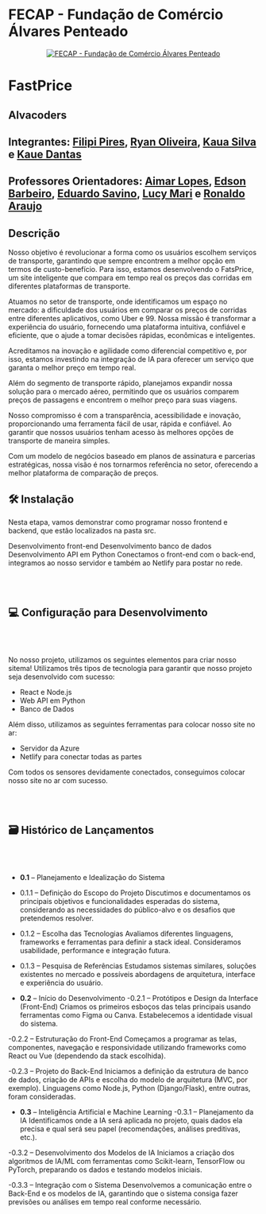 # FECAP - Fundação de Comércio Álvares Penteado

<p align="center">
<a href= "https://www.fecap.br/"><img src="https://encrypted-tbn0.gstatic.com/images?q=tbn:ANd9GcRhZPrRa89Kma0ZZogxm0pi-tCn_TLKeHGVxywp-LXAFGR3B1DPouAJYHgKZGV0XTEf4AE&usqp=CAU" alt="FECAP - Fundação de Comércio Álvares Penteado" border="0"></a>
</p>

# FastPrice

## Alvacoders

## Integrantes: <a href="">Filipi Pires</a>, <a href="">Ryan Oliveira</a>, <a href="">Kaua Silva</a> e <a href="">Kaue Dantas</a>

## Professores Orientadores:  <a href="">Aimar Lopes</a>, <a href="">Edson Barbeiro</a>, <a href="">Eduardo Savino</a>, <a href="">Lucy Mari</a> e <a href="">Ronaldo Araujo</a>

## Descrição

Nosso objetivo é revolucionar a forma como os usuários escolhem serviços de 
transporte, garantindo que sempre encontrem a melhor opção em termos de 
custo-benefício. Para isso, estamos desenvolvendo o FatsPrice, um site 
inteligente que compara em tempo real os preços das corridas em diferentes 
plataformas de transporte.   

Atuamos no setor de transporte, onde identificamos um espaço no mercado: a 
dificuldade dos usuários em comparar os preços de corridas entre diferentes 
aplicativos, como Uber e 99. Nossa missão é transformar a experiência do 
usuário, fornecendo uma plataforma intuitiva, confiável e eficiente, que o ajude 
a tomar decisões rápidas, econômicas e inteligentes.  

Acreditamos na inovação e agilidade como diferencial competitivo e, por isso, 
estamos investindo na integração de IA para oferecer um serviço que garanta o 
melhor preço em tempo real.  

Além do segmento de transporte rápido, planejamos expandir nossa solução 
para o mercado aéreo, permitindo que os usuários comparem preços de 
passagens e encontrem o melhor preço para suas viagens.  

Nosso compromisso é com a transparência, acessibilidade e inovação, 
proporcionando uma ferramenta fácil de usar, rápida e confiável. Ao garantir 
que nossos usuários tenham acesso às melhores opções de transporte de 
maneira simples.  

Com um modelo de negócios baseado em planos de assinatura e parcerias 
estratégicas, nossa visão é nos tornarmos referência no setor, oferecendo a 
melhor plataforma de comparação de preços.



## 🛠 Instalação

Nesta etapa, vamos demonstrar como programar nosso frontend e backend, que estão localizados na pasta src.

Desenvolvimento front-end 
Desenvolvimento banco de dados 
Desenvolvimento  API em Python
Conectamos o front-end com o back-end, integramos ao nosso servidor e também ao Netlify para postar no rede.

<br><br>
## 💻 Configuração para Desenvolvimento
<br><br>
<p align="center">
<!-- <img src="imagens/PROJETO.jpeg" alt="NOME DO JOGO" border="0"> -->
  
No nosso projeto, utilizamos os seguintes elementos para criar nosso sitema!
Utilizamos três tipos de tecnologia para garantir que nosso projeto seja desenvolvido com sucesso:

- React e Node.js
- Web API em Python
- Banco de Dados 

Além disso, utilizamos as seguintes ferramentas para colocar nosso site no ar:

- Servidor da Azure
- Netlify para conectar todas as partes

Com todos os sensores devidamente conectados, conseguimos colocar nosso site no ar com sucesso.
</p>

<br><br>
## 🗃 Histórico de Lançamentos
<br><br>
- **0.1** – Planejamento e Idealização do Sistema
 - 0.1.1 – Definição do Escopo do Projeto
Discutimos e documentamos os principais objetivos e funcionalidades esperadas do sistema, considerando as necessidades do público-alvo e os desafios que pretendemos resolver.

 - 0.1.2 – Escolha das Tecnologias
Avaliamos diferentes linguagens, frameworks e ferramentas para definir a stack ideal. Consideramos usabilidade, performance e integração futura.

 - 0.1.3 – Pesquisa de Referências
Estudamos sistemas similares, soluções existentes no mercado e possíveis abordagens de arquitetura, interface e experiência do usuário.

- **0.2** – Início do Desenvolvimento
 -0.2.1 – Protótipos e Design da Interface (Front-End)
Criamos os primeiros esboços das telas principais usando ferramentas como Figma ou Canva. Estabelecemos a identidade visual do sistema.

 -0.2.2 – Estruturação do Front-End
Começamos a programar as telas, componentes, navegação e responsividade utilizando frameworks como React ou Vue (dependendo da stack escolhida).

 -0.2.3 – Projeto do Back-End
Iniciamos a definição da estrutura de banco de dados, criação de APIs e escolha do modelo de arquitetura (MVC, por exemplo). Linguagens como Node.js, Python (Django/Flask), entre outras, foram consideradas.

- **0.3** – Inteligência Artificial e Machine Learning
 -0.3.1 – Planejamento da IA
Identificamos onde a IA será aplicada no projeto, quais dados ela precisa e qual será seu papel (recomendações, análises preditivas, etc.).

 -0.3.2 – Desenvolvimento dos Modelos de IA
Iniciamos a criação dos algoritmos de IA/ML com ferramentas como Scikit-learn, TensorFlow ou PyTorch, preparando os dados e testando modelos iniciais.

 -0.3.3 – Integração com o Sistema
Desenvolvemos a comunicação entre o Back-End e os modelos de IA, garantindo que o sistema consiga fazer previsões ou análises em tempo real conforme necessário.
